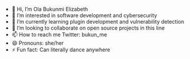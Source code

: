 - 👋 Hi, I’m Ola Bukunmi Elizabeth
- 👀 I’m interested in software development and cybersecurity
- 🌱 I’m currently learning plugin development and vulnerability detection
- 💞️ I’m looking to collaborate on open source projects in this line
- 📫 How to reach me Twitter: bukun_me
- 😄 Pronouns: she/her
- ⚡ Fun fact: Can literally dance anywhere

<!---
Bukunmieola/Bukunmieola is a ✨ special ✨ repository because its `README.md` (this file) appears on your GitHub profile.
You can click the Preview link to take a look at your changes.
--->

